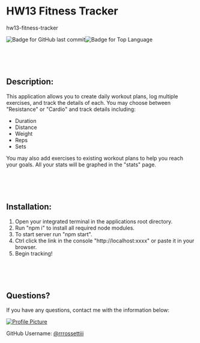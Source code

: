# HW13 Fitness Tracker

hw13-fitness-tracker

![Badge for GitHub last commit](https://img.shields.io/github/last-commit/rrrossettiii/hw13-fitness-tracker?style=flat&logo=appveyor)![Badge for Top Language](https://img.shields.io/github/languages/top/rrrossettiii/hw13-fitness-tracker?style=flat&logo=appveyor)

&nbsp;

&nbsp;

## Description:

This application allows you to create daily workout plans, log multiple exercises, and track the details of each. You may choose between "Resistance" or "Cardio" and track details including:

- Duration
- Distance
- Weight
- Reps
- Sets

You may also add exercises to existing workout plans to help you reach your goals. All your stats will be graphed in the "stats" page.

&nbsp;

&nbsp;

## Installation:

1. Open your integrated terminal in the applications root directory.
2. Run "npm i" to install all required node modules.
3. To start server run "npm start".
4. Ctrl click the link in the console "http://localhost:xxxx" or paste it in your browser.
5. Begin tracking!

&nbsp;

&nbsp;

## Questions?

If you have any questions, contact me with the information below:

[![Profile Picture](https://avatars2.githubusercontent.com/u/55607917?v=4)](https://api.github.com/users/rrrossettiii)

GitHub Username: [@rrrossettiii](https://api.github.com/users/rrrossettiii)

